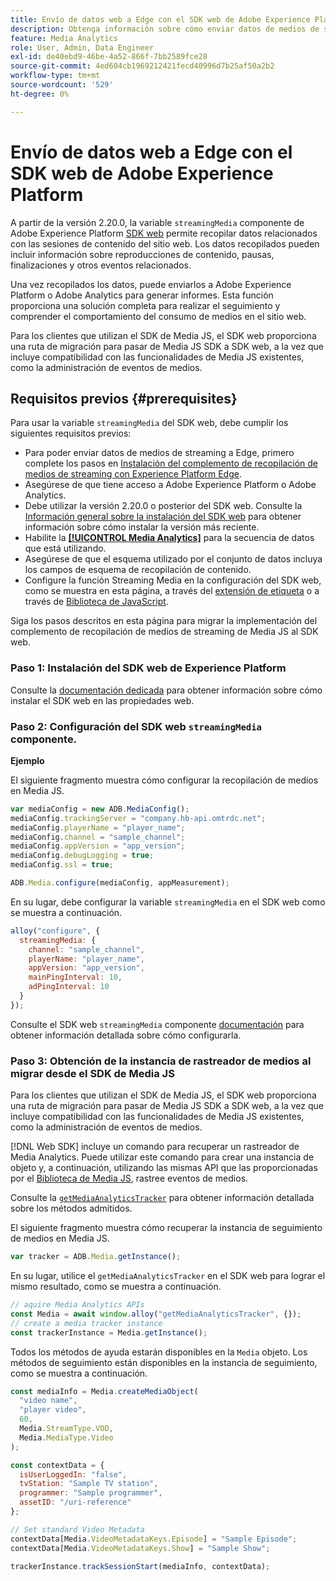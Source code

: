 ```yaml
---
title: Envío de datos web a Edge con el SDK web de Adobe Experience Platform
description: Obtenga información sobre cómo enviar datos de medios de streaming de Adobe a Experience Platform Edge con el SDK web de Adobe Experience Platform.
feature: Media Analytics
role: User, Admin, Data Engineer
exl-id: de40ebd9-46be-4a52-866f-7bb2589fce28
source-git-commit: 4ed604cb1969212421fecd40996d7b25af50a2b2
workflow-type: tm+mt
source-wordcount: '529'
ht-degree: 0%

---
```


# Envío de datos web a Edge con el SDK web de Adobe Experience Platform

A partir de la versión 2.20.0, la variable `streamingMedia` componente de Adobe Experience Platform [SDK web](https://experienceleague.adobe.com/en/docs/experience-platform/web-sdk/home) permite recopilar datos relacionados con las sesiones de contenido del sitio web. Los datos recopilados pueden incluir información sobre reproducciones de contenido, pausas, finalizaciones y otros eventos relacionados.

Una vez recopilados los datos, puede enviarlos a Adobe Experience Platform o Adobe Analytics para generar informes. Esta función proporciona una solución completa para realizar el seguimiento y comprender el comportamiento del consumo de medios en el sitio web.

Para los clientes que utilizan el SDK de Media JS, el SDK web proporciona una ruta de migración para pasar de Media JS SDK a SDK web, a la vez que incluye compatibilidad con las funcionalidades de Media JS existentes, como la administración de eventos de medios.

## Requisitos previos {#prerequisites}

Para usar la variable `streamingMedia` del SDK web, debe cumplir los siguientes requisitos previos:

* Para poder enviar datos de medios de streaming a Edge, primero complete los pasos en [Instalación del complemento de recopilación de medios de streaming con Experience Platform Edge](/help/implementation/edge/implementation-edge.md).
* Asegúrese de que tiene acceso a Adobe Experience Platform o Adobe Analytics.
* Debe utilizar la versión 2.20.0 o posterior del SDK web. Consulte la [Información general sobre la instalación del SDK web](https://experienceleague.adobe.com/en/docs/experience-platform/web-sdk/install/overview) para obtener información sobre cómo instalar la versión más reciente.
* Habilite la **[[!UICONTROL Media Analytics]](https://experienceleague.adobe.com/en/docs/experience-platform/datastreams/configure)** para la secuencia de datos que está utilizando.
* Asegúrese de que el esquema utilizado por el conjunto de datos incluya los campos de esquema de recopilación de contenido.
* Configure la función Streaming Media en la configuración del SDK web, como se muestra en esta página, a través del [extensión de etiqueta](#tag-extension) o a través de [Biblioteca de JavaScript](#library).

Siga los pasos descritos en esta página para migrar la implementación del complemento de recopilación de medios de streaming de Media JS al SDK web.

### Paso 1: Instalación del SDK web de Experience Platform

Consulte la [documentación dedicada](https://experienceleague.adobe.com/en/docs/experience-platform/web-sdk/install/overview) para obtener información sobre cómo instalar el SDK web en las propiedades web.

### Paso 2: Configuración del SDK web `streamingMedia` componente.

**Ejemplo**

El siguiente fragmento muestra cómo configurar la recopilación de medios en Media JS.

```javascript
var mediaConfig = new ADB.MediaConfig();
mediaConfig.trackingServer = "company.hb-api.omtrdc.net";
mediaConfig.playerName = "player_name";
mediaConfig.channel = "sample_channel";
mediaConfig.appVersion = "app_version";
mediaConfig.debugLogging = true;
mediaConfig.ssl = true;

ADB.Media.configure(mediaConfig, appMeasurement);
```

En su lugar, debe configurar la variable `streamingMedia` en el SDK web como se muestra a continuación.

```js
alloy("configure", {
  streamingMedia: {
    channel: "sample_channel",
    playerName: "player_name",
    appVersion: "app_version",
    mainPingInterval: 10,
    adPingInterval: 10
  }
});
```

Consulte el SDK web `streamingMedia` componente [documentación](https://experienceleague.adobe.com/en/docs/experience-platform/web-sdk/commands/configure/streamingmedia) para obtener información detallada sobre cómo configurarla.

### Paso 3: Obtención de la instancia de rastreador de medios al migrar desde el SDK de Media JS

Para los clientes que utilizan el SDK de Media JS, el SDK web proporciona una ruta de migración para pasar de Media JS SDK a SDK web, a la vez que incluye compatibilidad con las funcionalidades de Media JS existentes, como la administración de eventos de medios.

[!DNL Web SDK] incluye un comando para recuperar un rastreador de Media Analytics. Puede utilizar este comando para crear una instancia de objeto y, a continuación, utilizando las mismas API que las proporcionadas por el [Biblioteca de Media JS](https://adobe-marketing-cloud.github.io/media-sdks/reference/javascript_3x/APIReference.html), rastree eventos de medios.

Consulte la [`getMediaAnalyticsTracker`](https://experienceleague.adobe.com/en/docs/experience-platform/web-sdk/commands/getmediaanalyticstracker) para obtener información detallada sobre los métodos admitidos.

El siguiente fragmento muestra cómo recuperar la instancia de seguimiento de medios en Media JS.

```javascript
var tracker = ADB.Media.getInstance();
```

En su lugar, utilice el `getMediaAnalyticsTracker` en el SDK web para lograr el mismo resultado, como se muestra a continuación.

```js
// aquire Media Analytics APIs
const Media = await window.alloy("getMediaAnalyticsTracker", {});
// create a media tracker instance
const trackerInstance = Media.getInstance();
```

Todos los métodos de ayuda estarán disponibles en la `Media` objeto. Los métodos de seguimiento están disponibles en la instancia de seguimiento, como se muestra a continuación.

```js
const mediaInfo = Media.createMediaObject(
  "video name",
  "player video",
  60,
  Media.StreamType.VOD,
  Media.MediaType.Video
);

const contextData = {
  isUserLoggedIn: "false",
  tvStation: "Sample TV station",
  programmer: "Sample programmer",
  assetID: "/uri-reference"
};

// Set standard Video Metadata
contextData[Media.VideoMetadataKeys.Episode] = "Sample Episode";
contextData[Media.VideoMetadataKeys.Show] = "Sample Show";

trackerInstance.trackSessionStart(mediaInfo, contextData);
```
